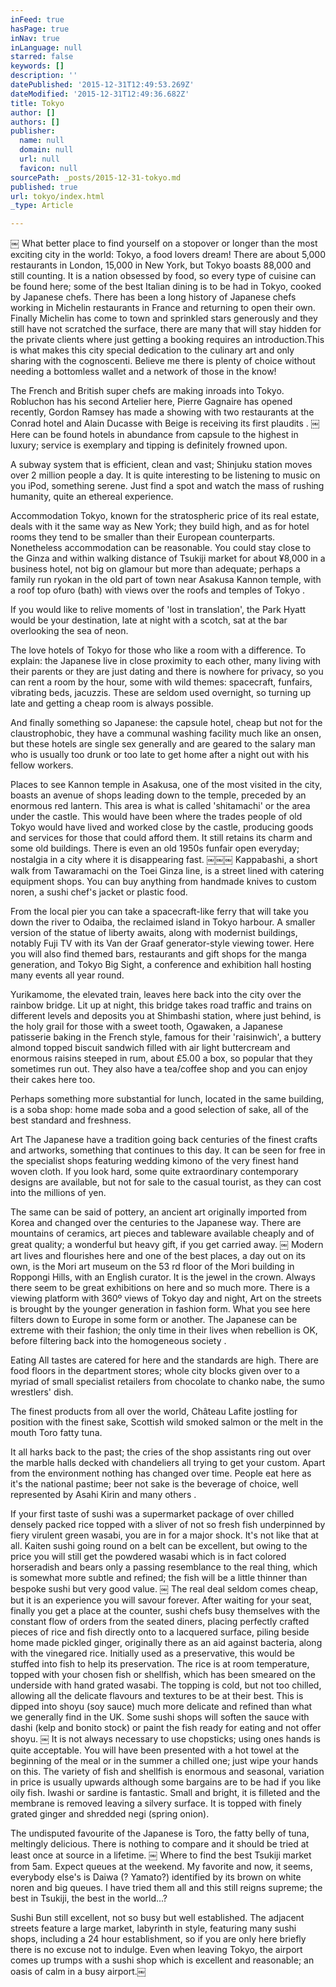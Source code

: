 ```yaml
---
inFeed: true
hasPage: true
inNav: true
inLanguage: null
starred: false
keywords: []
description: ''
datePublished: '2015-12-31T12:49:53.269Z'
dateModified: '2015-12-31T12:49:36.682Z'
title: Tokyo
author: []
authors: []
publisher:
  name: null
  domain: null
  url: null
  favicon: null
sourcePath: _posts/2015-12-31-tokyo.md
published: true
url: tokyo/index.html
_type: Article

---
```

￼
What better place to find yourself on a stopover or longer than the most exciting city in the world: Tokyo, a food lovers dream! There are about 5,000 restaurants in London, 15,000 in New York, but Tokyo boasts 88,000 and still counting. It is a nation obsessed by food, so every type of cuisine can be found here; some of the best Italian dining is to be had in Tokyo, cooked by Japanese chefs. There has been a long history of Japanese chefs working in Michelin restaurants in France and returning to open their own.
Finally Michelin has come to town and sprinkled stars generously and they still have not scratched the surface, there are many that will stay hidden for the private clients where just getting a booking requires an introduction.This is what makes this city special dedication to the culinary art and only sharing with the cognoscenti.
Believe me there is plenty of choice without needing a bottomless wallet and a network of those in the know!
 
The French and British super chefs are making inroads into Tokyo. Robluchon has his second Artelier here, Pierre Gagnaire has opened recently, Gordon Ramsey has made a showing with two restaurants at the Conrad hotel and Alain Ducasse with Beige is receiving its first plaudits .
 ￼
Here can be found hotels in abundance from capsule to the highest in luxury; service is exemplary and tipping is definitely frowned upon.
 
A subway system that is efficient, clean and vast; Shinjuku station moves over 2 million people a day. It is quite interesting to be listening to music on you iPod, something serene. Just find a spot and watch the mass of rushing humanity, quite an ethereal experience.
 
Accommodation
Tokyo, known for the stratospheric price of its real estate, deals with it the same way as New York; they build high, and as for hotel rooms they tend to be smaller than their European counterparts. Nonetheless accommodation can be reasonable. You could stay close to the Ginza and within walking distance of Tsukiji market for about ¥8,000 in a business hotel, not big on glamour but more than adequate; perhaps a family run ryokan in the old part of town near Asakusa Kannon temple, with a roof top ofuro (bath) with views over the roofs and temples of  Tokyo .
 
If you would like to relive moments of 'lost in translation', the Park Hyatt would be your destination, late at night with a scotch, sat at the bar overlooking the sea of neon.
 
The love hotels of Tokyo for those who like a room with a difference. To explain: the Japanese live in close proximity to each other, many living with their parents or they are just dating and there is nowhere for privacy, so you can rent a room by the hour, some with wild themes: spacecraft, funfairs, vibrating beds, jacuzzis. These are seldom used overnight, so turning up late and getting a cheap room is always possible.
 
And finally something so Japanese: the capsule hotel, cheap but not for the claustrophobic, they have a communal washing facility much like an onsen, but these hotels are single sex generally and are geared to the salary man who is usually too drunk or too late to get home after a night out with his fellow workers.
 
Places to see
Kannon temple in Asakusa, one of the most visited in the city, boasts an avenue of shops leading down to the temple, preceded by an enormous red lantern. This area is what is called 'shitamachi' or the area under the castle. This would have been where the trades people of old Tokyo would have lived and worked close by the castle, producing goods and services for those that could afford them. It still retains its charm and some old buildings. There is even an old 1950s funfair open everyday; nostalgia in a city where it is disappearing fast.
 ￼￼￼
Kappabashi, a short walk from 
 Tawaramachi on the Toei Ginza line, is a street lined with catering equipment shops. You can buy anything from handmade knives to custom noren, a sushi chef's jacket or plastic food.
 
From the local pier you can take a spacecraft-like ferry that will take you down the river to Odaiba, the reclaimed island in Tokyo harbour. A smaller version of the statue of liberty awaits, along with modernist buildings, notably Fuji TV with its Van der Graaf generator-style viewing tower. Here you will also find themed bars, restaurants and gift shops for the manga generation, and Tokyo Big Sight, a conference and exhibition hall hosting many events all year round. 
 
Yurikamome, the elevated train, leaves here back into the city over the rainbow bridge. Lit up at night, this bridge takes road traffic and trains on different levels and deposits you at Shimbashi station, where just behind, is the holy grail for those with a sweet tooth, Ogawaken, a Japanese patisserie baking in the French style, famous for their 'raisinwich', a buttery almond topped biscuit sandwich filled with air light buttercream and enormous raisins steeped in rum, about  £5.00 a box, so popular that they sometimes run out. They also have a tea/coffee shop and you can enjoy their cakes here too.
 
Perhaps something more substantial for lunch, located in the same building, is a soba shop: home made soba and a good selection of sake, all of the best standard and freshness.
 
Art
      The Japanese have a tradition going back centuries of the finest crafts and artworks, something that continues to this day. It can be seen for free in the specialist shops featuring  wedding kimono of the very finest hand woven cloth. If you look hard, some quite extraordinary contemporary designs are available, but not for sale to the casual tourist, as they can cost into the millions of yen. 
 
The same can be said of pottery, an ancient art originally imported from Korea and changed over the centuries to the Japanese way. There are mountains of ceramics, art pieces and tableware available cheaply and of great quality; a wonderful but heavy gift, if you get carried away.
 ￼
Modern art lives and flourishes here and one of the best places, a day out on its own, is the Mori art museum on the 53 rd floor of the Mori building in Roppongi Hills, with an English curator. It is the jewel in the crown. Always there seem to be great exhibitions on here and so much more. There is a viewing platform with 360º views of Tokyo day and night, 
Art on the streets is brought by the younger generation in fashion form. What you see here filters down to Europe in some form or another. The Japanese can be extreme with their fashion; the only time in their lives when rebellion is OK, before filtering back into the homogeneous society .
 
Eating
All tastes are catered for here and the standards are high. There are food floors in the department stores; whole city blocks given over to a myriad of small specialist retailers from chocolate to chanko nabe, the sumo wrestlers' dish. 
 
The finest products from all over the world, Château Lafite jostling for position with the finest sake, Scottish wild smoked salmon or the melt in the mouth Toro fatty tuna.
 
It all harks back to the past; the cries of the shop assistants ring out over the marble halls decked with chandeliers all trying to get your custom. Apart from the environment nothing has changed over time. People eat here as it's the national pastime; beer not sake is the beverage of choice, well represented by Asahi Kirin and many others .
 
If your first taste of sushi was  a supermarket package of over chilled densely packed rice topped with a sliver of not so fresh fish underpinned by fiery virulent green wasabi, you are in for a major shock. It's not like that at all. Kaiten sushi going round on a belt can be excellent, but owing to the price you will still get the powdered wasabi which is in fact colored horseradish and bears only a passing resemblance to the real thing, which is somewhat more subtle and refined; the fish will be a little thinner than bespoke sushi but very good value.
 ￼
The real deal seldom comes cheap, but it is an experience you will savour forever. After waiting for your seat, finally you get a place at the counter, sushi chefs busy themselves with the constant flow of orders from the seated diners, placing perfectly crafted pieces of rice and fish directly onto to a lacquered surface, piling beside home made pickled ginger, originally there as an aid against bacteria, along with the vinegared rice. Initially used as a preservative, this would be stuffed into fish to help its preservation.
The rice is at room temperature, topped with your chosen fish or shellfish, which has been smeared on the underside with hand grated wasabi. The topping is cold, but not too chilled, allowing all the delicate flavours and textures to be at their best. This is dipped into shoyu (soy sauce) much more delicate and refined than what we generally find in the UK. Some sushi shops will soften the sauce with dashi (kelp and bonito stock) or paint the fish ready for eating and not offer shoyu. 
 ￼
It is not always necessary to use chopsticks; using ones hands is quite acceptable. You will have been presented with a hot towel at the beginning of the meal or in the summer a chilled one; just wipe your hands on this.
The variety of fish and shellfish is enormous and seasonal, variation in price is usually upwards although some bargains are to be had if you like oily fish. Iwashi or sardine is fantastic. Small and bright, it is filleted and the membrane is removed leaving a silvery surface. It is topped with finely grated ginger and shredded negi (spring onion).
 
The undisputed favourite of the Japanese is Toro, the fatty belly of tuna, meltingly delicious. There is nothing to compare and it should be tried at least once at source in a lifetime.
 ￼
Where to find the best
Tsukiji market from 5am. Expect queues  at the weekend. My favorite and now, it seems, everybody else's is Daiwa (? Yamato?) identified by its brown on white noren and big queues. I have tried them all and this still reigns supreme; the best in Tsukiji, the best in the world...?
 
Sushi Bun still excellent, not so busy but well established. The adjacent streets feature a large market, labyrinth in style, featuring many sushi shops, including a 24 hour establishment, so if you are only here briefly there is no excuse not to indulge. Even when leaving Tokyo, the airport comes up trumps with a sushi shop which is excellent and reasonable; an oasis of calm in a busy airport.￼